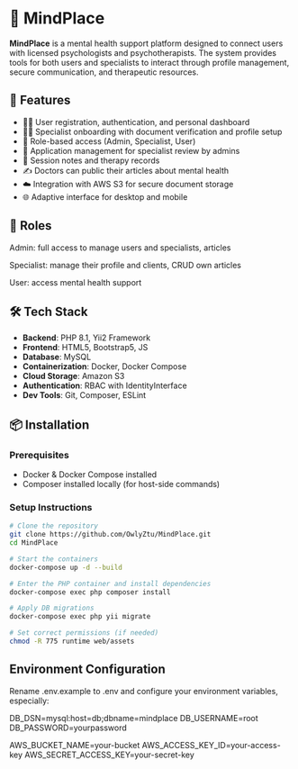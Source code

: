 # 🧠 MindPlace

**MindPlace** is a mental health support platform designed to connect users with licensed psychologists and psychotherapists. The system provides tools for both users and specialists to interact through profile management, secure communication, and therapeutic resources.

## 🚀 Features

- 🧍‍♂️ User registration, authentication, and personal dashboard  
- 🧑‍⚕️ Specialist onboarding with document verification and profile setup  
- 🔐 Role-based access (Admin, Specialist, User)  
- 📝 Application management for specialist review by admins  
- 📄 Session notes and therapy records
- ✍️ Doctors can public their articles about mental  health
- ☁️ Integration with AWS S3 for secure document storage  
- 🌐 Adaptive interface for desktop and mobile
  
## 👥 Roles
Admin: full access to manage users and specialists, articles

Specialist: manage their profile and clients, CRUD own articles

User: access mental health support

## 🛠️ Tech Stack

- **Backend**: PHP 8.1, Yii2 Framework  
- **Frontend**: HTML5, Bootstrap5, JS  
- **Database**: MySQL  
- **Containerization**: Docker, Docker Compose  
- **Cloud Storage**: Amazon S3  
- **Authentication**: RBAC with IdentityInterface  
- **Dev Tools**: Git, Composer, ESLint

## 📦 Installation

### Prerequisites

- Docker & Docker Compose installed  
- Composer installed locally (for host-side commands)

### Setup Instructions

```bash
# Clone the repository
git clone https://github.com/OwlyZtu/MindPlace.git
cd MindPlace

# Start the containers
docker-compose up -d --build

# Enter the PHP container and install dependencies
docker-compose exec php composer install

# Apply DB migrations
docker-compose exec php yii migrate

# Set correct permissions (if needed)
chmod -R 775 runtime web/assets
```
## Environment Configuration
Rename .env.example to .env and configure your environment variables, especially:

DB_DSN=mysql:host=db;dbname=mindplace
DB_USERNAME=root
DB_PASSWORD=yourpassword

AWS_BUCKET_NAME=your-bucket
AWS_ACCESS_KEY_ID=your-access-key
AWS_SECRET_ACCESS_KEY=your-secret-key
